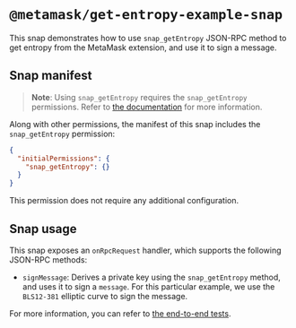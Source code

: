# `@metamask/get-entropy-example-snap`

This snap demonstrates how to use `snap_getEntropy` JSON-RPC method to get
entropy from the MetaMask extension, and use it to sign a message.

## Snap manifest

> **Note**: Using `snap_getEntropy` requires the `snap_getEntropy`
> permissions. Refer to [the documentation](https://docs.metamask.io/snaps/reference/rpc-api/#snap_getentropy)
> for more information.

Along with other permissions, the manifest of this snap includes the
`snap_getEntropy` permission:

```json
{
  "initialPermissions": {
    "snap_getEntropy": {}
  }
}
```

This permission does not require any additional configuration.

## Snap usage

This snap exposes an `onRpcRequest` handler, which supports the following
JSON-RPC methods:

- `signMessage`: Derives a private key using the `snap_getEntropy` method, and
  uses it to sign a `message`. For this particular example, we use the
  `BLS12-381` elliptic curve to sign the message.

For more information, you can refer to
[the end-to-end tests](./src/index.test.tsx).

